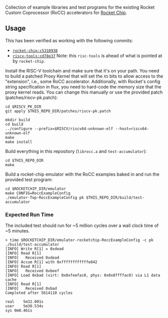 Collection of example libraries and test programs for the existing Rocket Custom Coprocessor (RoCC) accelerators for [Rocket Chip](https://github.com/ucb-bar/rocket-chip).

## Usage

This has been verified as working with the following commits:
  * [`rocket-chip:c5310938`](https://github.com/ucb-bar/rocket-chip/tree/c531093898f1f4ff22d1c2cf9d5bb2310d05fc31)
  * [`riscv-tools:cd78e37`](https://github.com/riscv/riscv-tools/tree/cd78e37f72cfc2a452a0c11744586084fbae1dcd)
Note: this `risc-tools` is ahead of what is pointed at by `rocket-chip`.

Install the RISC-V toolchain and make sure that it's on your path. You need to build a patched Proxy Kernel that will set the `XS` bits to allow access to the "extension", i.e., some RoCC accelerator. Additionally, with Rocket's config string specification in flux, you need to hard-code the memory size that the proxy kernel reads. You can change this manually or use the provided patch (patches/riscv-pk.patch):
```
cd $RISCV_PK_DIR
git apply $THIS_REPO_DIR/patches/riscv-pk.patch

mkdir build
cd build
../configure --prefix=$RISCV/riscv64-unknown-elf --host=riscv64-unknown-elf
make
make install
```

Build everything in this repository (`librocc.a` and `test-accumulator`):
```
cd $THIS_REPO_DIR
make
```

Build a rocket-chip emulator with the RoCC examples baked in and run the provided test program:
```
cd $ROCKETCHIP_DIR/emulator
make CONFIG=RoccExampleConfig
./emulator-Top-RoccExampleConfig pk $THIS_REPO_DIR/build/test-accumulator
```

### Expected Run Time

The included test should run for ~5 million cycles over a wall clock time of ~5 minutes.

```
> time $ROCKETCHIP_DIR/emulator-rocketchip-RoccExampleConfig -c pk ./build/test-accumulator
[INFO] Write R[1] = 0xdead
[INFO] Read R[1]
[INFO]   Received 0xdead
[INFO] Accum R[1] with 0xffffffffffffe042
[INFO] Read R[1]
[INFO]   Received 0xbeef
[INFO] Load 0xbad (virt: 0x0xfeefac0, phys: 0x0x8ffffac0) via L1 data cache
[INFO] Read R[1]
[INFO]   Received 0xbad
Completed after 5614110 cycles

real	5m32.001s
user	5m30.534s
sys	0m0.461s
```
